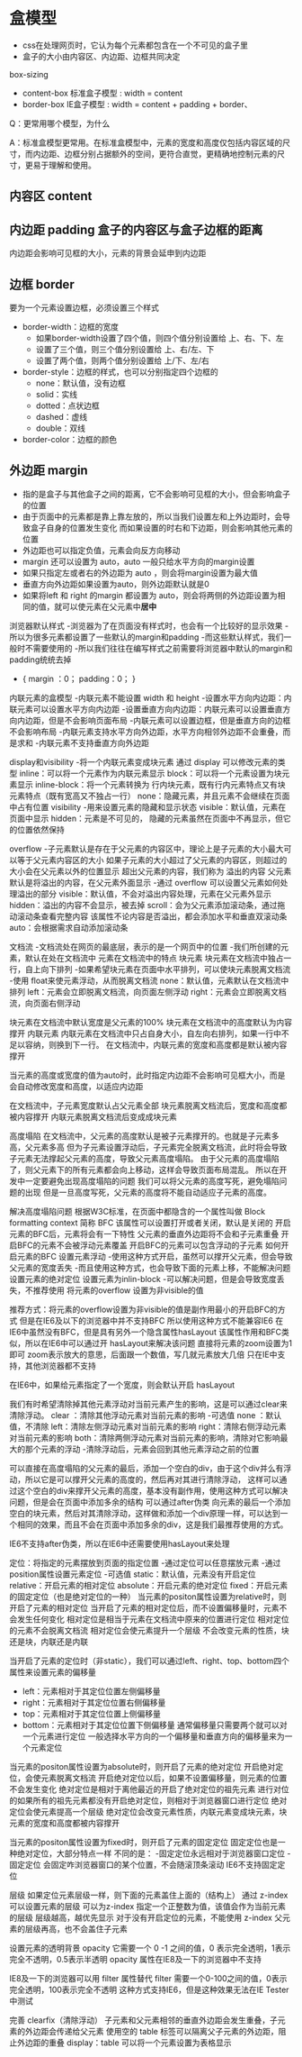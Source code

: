 # 盒模型
- css在处理网页时，它认为每个元素都包含在一个不可见的盒子里
- 盒子的大小由内容区、内边距、边框共同决定

box-sizing
- content-box 标准盒子模型 : width = content
- border-box IE盒子模型 : width = content + padding + border、

Q：更常用哪个模型，为什么

A：标准盒模型更常用。在标准盒模型中，元素的宽度和高度仅包括内容区域的尺寸，而内边距、边框分别占据额外的空间，更符合直觉，更精确地控制元素的尺寸，更易于理解和使用。

## 内容区 content
## 内边距 padding 盒子的内容区与盒子边框的距离
内边距会影响可见框的大小，元素的背景会延申到内边距
## 边框 border
要为一个元素设置边框，必须设置三个样式
- border-width：边框的宽度
  - 如果border-width设置了四个值，则四个值分别设置给 上、右、下、左
  - 设置了三个值，则三个值分别设置给 上、右/左、下
  - 设置了两个值，则两个值分别设置给 上/下、左/右
- border-style：边框的样式，也可以分别指定四个边框的
  -  none：默认值，没有边框
  - solid：实线
  - dotted：点状边框
  - dashed：虚线
  - double：双线
- border-color：边框的颜色
## 外边距 margin
- 指的是盒子与其他盒子之间的距离，它不会影响可见框的大小，但会影响盒子的位置
- 由于页面中的元素都是靠上靠左放的，所以当我们设置左和上外边距时，会导致盒子自身的位置发生变化
而如果设置的时右和下边距，则会影响其他元素的位置
- 外边距也可以指定负值，元素会向反方向移动
- margin 还可以设置为 auto，auto 一般只给水平方向的margin设置
- 如果只指定左或者右的外边距为 auto ，则会将margin设置为最大值
- 垂直方向外边距如果设置为auto，则外边距默认就是0
- 如果将left 和 right 的margin 都设置为 auto，则会将两侧的外边距设置为相同的值，就可以使元素在父元素中**居中** 

浏览器默认样式
-浏览器为了在页面没有样式时，也会有一个比较好的显示效果
-所以为很多元素都设置了一些默认的margin和padding
-而这些默认样式，我们一般时不需要使用的
-所以我们往往在编写样式之前需要将浏览器中默认的margin和padding统统去掉
* {
margin ：0；
padding：0；
}

内联元素的盒模型
-内联元素不能设置 width 和 height
-设置水平方向内边距：内联元素可以设置水平方向内边距
-设置垂直方向内边距：内联元素可以设置垂直方向内边距，但是不会影响页面布局
-内联元素可以设置边框，但是垂直方向的边框不会影响布局
-内联元素支持水平方向外边距，水平方向相邻外边距不会重叠，而是求和
-内联元素不支持垂直方向外边距


display和visibility
-将一个内联元素变成块元素 
通过 display 可以修改元素的类型
inline：可以将一个元素作为内联元素显示
block：可以将一个元素设置为块元素显示
inline-block：将一个元素转换为 行内块元素，既有行内元素特点又有块元素特点（既有宽高又不独占一行）
none：隐藏元素，并且元素不会继续在页面中占有位置
visibility 
-用来设置元素的隐藏和显示状态
visible：默认值，元素在页面中显示
hidden：元素是不可见的，	隐藏的元素虽然在页面中不再显示，但它的位置依然保持

overflow
-子元素默认是存在于父元素的内容区中，理论上是子元素的大小最大可以等于父元素内容区的大小
如果子元素的大小超过了父元素的内容区，则超过的大小会在父元素以外的位置显示
超出父元素的内容，我们称为 溢出的内容
父元素默认是将溢出的内容，在父元素外面显示
-通过 overflow 可以设置父元素如何处理溢出的部分
visible：默认值，不会对溢出内容处理，元素在父元素外显示
hidden：溢出的内容不会显示，被去掉
scroll：会为父元素添加滚动条，通过拖动滚动条查看完整内容
该属性不论内容是否溢出，都会添加水平和垂直双滚动条
auto：会根据需求自动添加滚动条

文档流
-文档流处在网页的最底层，表示的是一个网页中的位置
-我们所创建的元素，默认在处在文档流中
元素在文档流中的特点
块元素
块元素在文档流中独占一行，自上向下排列
-如果希望块元素在页面中水平排列，可以使块元素脱离文档流
-使用 float来使元素浮动，从而脱离文档流
none：默认值，元素默认在文档流中排列
left：元素会立即脱离文档流，向页面左侧浮动
right：元素会立即脱离文档流，向页面右侧浮动
 
块元素在文档流中默认宽度是父元素的100%
块元素在文档流中的高度默认为内容撑开
内联元素
内联元素在文档流中只占自身大小，自左向右排列，如果一行中不足以容纳，则换到下一行。
在文档流中，内联元素的宽度和高度都是默认被内容撑开

当元素的高度或宽度的值为auto时，此时指定内边距不会影响可见框大小，而是会自动修改宽度和高度，以适应内边距



在文档流中，子元素宽度默认占父元素全部
块元素脱离文档流后，宽度和高度都被内容撑开
内联元素脱离文档流后变成成块元素

高度塌陷
在文档流中，父元素的高度默认是被子元素撑开的。也就是子元素多高，父元素多高
但为子元素设置浮动后，子元素完全脱离文档流，此时将会导致子元素无法撑起父元素的高度，导致父元素高度塌陷。
由于父元素的高度塌陷了，则父元素下的所有元素都会向上移动，这样会导致页面布局混乱。
所以在开发中一定要避免出现高度塌陷的问题
我们可以将父元素的高度写死，避免塌陷问题的出现
但是一旦高度写死，父元素的高度将不能自动适应子元素的高度。

解决高度塌陷问题
根据W3C标准，在页面中都隐含的一个属性叫做 Block formatting context
简称 BFC
该属性可以设置打开或者关闭，默认是关闭的
开启元素的BFC后，元素将会有一下特性
父元素的垂直外边距将不会和子元素重叠
开启BFC的元素不会被浮动元素覆盖
开启BFC的元素可以包含浮动的子元素
如何开启元素的BFC
设置元素浮动
-使用这种方式开启，虽然可以撑开父元素，但会导致父元素的宽度丢失
-而且使用这种方式，也会导致下面的元素上移，不能解决问题
设置元素的绝对定位
设置元素为inlin-block
-可以解决问题，但是会导致宽度丢失，不推荐使用
将元素的overflow 设置为非visible的值

推荐方式：将元素的overflow设置为非visible的值是副作用最小的开启BFC的方式
但是在IE6及以下的浏览器中并不支持BFC
所以使用这种方式不能兼容IE6
在IE6中虽然没有BFC，但是具有另外一个隐含属性hasLayout
该属性作用和BFC类似，所以在IE6中可以通过开 hasLayout来解决该问题
直接将元素的zoom设置为1即可
zoom表示放大的意思，后面跟一个数值，写几就元素放大几倍
只在IE中支持，其他浏览器都不支持

在IE6中，如果给元素指定了一个宽度，则会默认开启 hasLayout

我们有时希望清除掉其他元素浮动对当前元素产生的影响，这是可以通过clear来清除浮动。
clear ：清除其他浮动元素对当前元素的影响
-可选值
none ：默认值，不清除
left：清除左侧浮动元素对当前元素的影响
right：清除右侧浮动元素对当前元素的影响
both：清除两侧浮动元素对当前元素的影响，清除对它影响最大的那个元素的浮动
-清除浮动后，元素会回到其他元素浮动之前的位置

可以直接在高度塌陷的父元素的最后，添加一个空白的div，由于这个div并么有浮动，所以它是可以撑开父元素的高度的，然后再对其进行清除浮动，
这样可以通过这个空白的div来撑开父元素的高度，基本没有副作用，使用这种方式可以解决问题，但是会在页面中添加多余的结构
可以通过after伪类 向元素的最后一个添加空白的块元素，然后对其清除浮动，这样做和添加一个div原理一样，可以达到一个相同的效果，而且不会在页面中添加多余的div，这是我们最推荐使用的方式。

IE6不支持after伪类，所以在IE6中还需要使用hasLayout来处理

定位：将指定的元素摆放到页面的指定位置
-通过定位可以任意摆放元素
-通过position属性设置元素定位
-可选值
static：默认值，元素没有开启定位
relative：开启元素的相对定位
absolute：开启元素的绝对定位
fixed：开启元素的固定定位（也是绝对定位的一种）
当元素的positon属性设置为relative时，则开启了元素的相对定位
当开启了元素的相对定位后，而不设置偏移量时，元素不会发生任何变化
相对定位是相当于元素在文档流中原来的位置进行定位
相对定位的元素不会脱离文档流
相对定位会使元素提升一个层级
不会改变元素的性质，块还是块，内联还是内联

当开启了元素的定位时（非static），我们可以通过left、right、top、bottom四个属性来设置元素的偏移量
- left：元素相对于其定位位置左侧偏移量
- right：元素相对于其定位位置右侧偏移量
- top：元素相对于其定位位置上侧偏移量
- bottom：元素相对于其定位位置下侧偏移量
通常偏移量只需要两个就可以对一个元素进行定位
一般选择水平方向的一个偏移量和垂直方向的偏移量来为一个元素定位

当元素的positon属性设置为absolute时，则开启了元素的绝对定位
开启绝对定位，会使元素脱离文档流
开启绝对定位以后，如果不设置偏移量，则元素的位置不会发生变化
绝对定位是相对于离他最近的开启了绝对定位的祖先元素 进行对位的如果所有的祖先元素都没有开启绝对定位，则相对于浏览器窗口进行定位
绝对定位会使元素提高一个层级
绝对定位会改变元素性质，内联元素变成块元素，块元素的宽度和高度都被内容撑开

当元素的positon属性设置为fixed时，则开启了元素的固定定位
固定定位也是一种绝对定位，大部分特点一样
不同的是：
-固定定位永远相对于浏览器窗口定位
-固定定位 会固定咋浏览器窗口的某个位置，不会随滚顶条滚动
IE6不支持固定定位

层级
如果定位元素层级一样，则下面的元素盖住上面的（结构上）
通过 z-index 可以设置元素的层级
可以为z-index 指定一个正整数为值，该值会作为当前元素的层级
层级越高，越优先显示
对于没有开启定位的元素，不能使用 z-index
父元素的层级再高，也不会盖住子元素

设置元素的透明背景 opacity
它需要一个 0 -1 之间的值，0 表示完全透明，1表示完全不透明，0.5表示半透明
opacity 属性在IE8及一下的浏览器中不支持

IE8及一下的浏览器可以用   filter  属性替代
filter 需要一个0-100之间的值，0表示完全透明，100表示完全不透明
这种方式支持IE6，但是这种效果无法在IE Tester中测试

完善 clearfix（清除浮动）
子元素和父元素相邻的垂直外边距会发生重叠，子元素的外边距会传递给父元素
使用空的 table 标签可以隔离父子元素的外边距，阻止外边距的重叠
display：table 可以将一个元素设置为表格显示